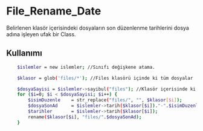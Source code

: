 # File_Rename_Date
 Belirlenen klasör içerisindeki dosyaların son düzenlenme tarihlerini dosya adına işleyen ufak bir Class.

## Kullanımı

```sh
 	$islemler = new islemler; //Sınıfı değişkene atama.

	$klasor = glob('files/*'); //Files klasörü içinde ki tüm dosyalar

	$dosyaSayisi = $islemler->sayibul("files"); //Klasör içerisinde ki dosya sayısını buluyoruz
	for ($i=0; $i < $dosyaSayisi; $i++) { 
		$isimDuzenle 	= str_replace("files/", "", $klasor[$i]);
		$dosyaSonAd 	= $islemler->tarih($klasor[$i])."-".$isimDuzenle;
		$tarihler 		= $islemler->tarih($klasor[$i]);
		rename($klasor[$i], "files/".$dosyaSonAd);
	}
```
